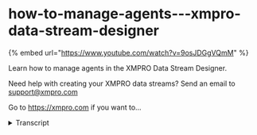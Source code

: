 # how-to-manage-agents---xmpro-data-stream-designer
{% embed url="https://www.youtube.com/watch?v=9osJDGgVQmM" %}



Learn how to manage agents in the XMPRO Data Stream Designer. 

Need help with creating your XMPRO data streams? Send an email to support@xmpro.com 

Go to https://xmpro.com if you want to...
<details>
<summary>Transcript</summary>Learn how to manage agents in the XMPRO Data Stream Designer. 

Need help with creating your XMPRO data streams? Send an email to support@xmpro.com 

Go to https://xmpro.com if you want to...
welcome to another training video from

Excel pro in this video we will be

looking at how to manage agents in

downstream designer and all the IP

functions that go with it

so when you log on to - string designer

you will notice that on the left side

here in the menu there is an option for

agents since agent management is related

to IT your admin may or may not have

given you access to this but provided

you have access he will give to click on

it and then look at this list where you

will see all the agents that are

uploaded or added to your company they

will be grouped by their types as you

can see over here I have agents grouped

into action agents machine-learning

compass provide context providers

functions etc you can overhear drill

down into a certain agent and look at

its name description type etcetera most

of these properties here will be

read-only as they are controlled by the

package that you upload however you can

still come in and change certain items

like category if you need to you can

also add some tags like or database etc

and lastly you will notice that there is

a version history coming up where you

can see which version was uploaded when

and along with that you can also see a

bit of account that basically tells you

where this agent is being used and at

how many of the use cases it is being

used at so at the moment I have one use

case who was using this agent particular

version

an important point to note is that this

count is gone only going to be for the

use cases you have access to if other

users in your company are using agent

email have those counts reflected here

because we don't have access to those

use cases to process your changes you

can simply click on save and then close

the little done next if you want to

upload a new version of an agent you can

do so by clicking the Add button and

then over here uploading the package

which you would have received from

XM Pro or your administrator if I do

that

it is going to upload the fault and then

give me certain options in terms of

explaining what the agent is and what

the subscription might be and then

lastly I can choose what is another

category that if it must go in and if I

save it that will then be added as a new

version on top of the existing ones as

you can see now if I need to delete

certain versions I can do that by

clicking on the delete versions button

over here and I can either choose a

certain version or choose all of them

and to be deleted however if the system

will not let you delete a version which

is being used by you or any other user

in your company if you want to bulk the

beat or manage your agents over here you

can select this checkbox option here and

that will then display check boxes over

here which will then allow you to select

multiple agents and then delete them

altogether

lastly a bit of advanced function is

that if you want to upload bulk in bulk

your agents so maybe you're setting up

the site fresh and you will upload all

of them together so you can upload a zip

file which which can be simply as file

which contains multiple of those XMP

falls as you can see over here and if I

upload that it will give me the option

for each agent to choose which category

it should end up in once I do that I can

then upload all of them in one go so

that's how you manage a agents in that

string designer

thank you so much for watching
</details>